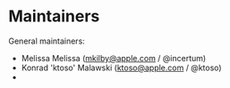 # Maintainers

General maintainers:
* Melissa Melissa (mkilby@apple.com / @incertum)
* Konrad 'ktoso' Malawski (ktoso@apple.com / @ktoso)
* 
